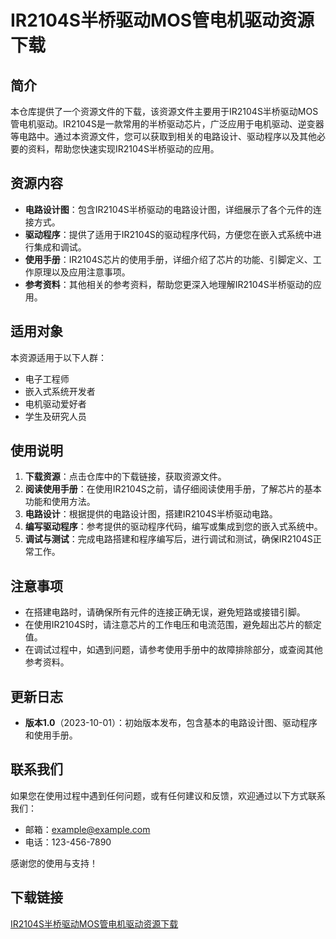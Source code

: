 # IR2104S半桥驱动MOS管电机驱动资源下载

## 简介
本仓库提供了一个资源文件的下载，该资源文件主要用于IR2104S半桥驱动MOS管电机驱动。IR2104S是一款常用的半桥驱动芯片，广泛应用于电机驱动、逆变器等电路中。通过本资源文件，您可以获取到相关的电路设计、驱动程序以及其他必要的资料，帮助您快速实现IR2104S半桥驱动的应用。

## 资源内容
- **电路设计图**：包含IR2104S半桥驱动的电路设计图，详细展示了各个元件的连接方式。
- **驱动程序**：提供了适用于IR2104S的驱动程序代码，方便您在嵌入式系统中进行集成和调试。
- **使用手册**：IR2104S芯片的使用手册，详细介绍了芯片的功能、引脚定义、工作原理以及应用注意事项。
- **参考资料**：其他相关的参考资料，帮助您更深入地理解IR2104S半桥驱动的应用。

## 适用对象
本资源适用于以下人群：
- 电子工程师
- 嵌入式系统开发者
- 电机驱动爱好者
- 学生及研究人员

## 使用说明
1. **下载资源**：点击仓库中的下载链接，获取资源文件。
2. **阅读使用手册**：在使用IR2104S之前，请仔细阅读使用手册，了解芯片的基本功能和使用方法。
3. **电路设计**：根据提供的电路设计图，搭建IR2104S半桥驱动电路。
4. **编写驱动程序**：参考提供的驱动程序代码，编写或集成到您的嵌入式系统中。
5. **调试与测试**：完成电路搭建和程序编写后，进行调试和测试，确保IR2104S正常工作。

## 注意事项
- 在搭建电路时，请确保所有元件的连接正确无误，避免短路或接错引脚。
- 在使用IR2104S时，请注意芯片的工作电压和电流范围，避免超出芯片的额定值。
- 在调试过程中，如遇到问题，请参考使用手册中的故障排除部分，或查阅其他参考资料。

## 更新日志
- **版本1.0**（2023-10-01）：初始版本发布，包含基本的电路设计图、驱动程序和使用手册。

## 联系我们
如果您在使用过程中遇到任何问题，或有任何建议和反馈，欢迎通过以下方式联系我们：
- 邮箱：example@example.com
- 电话：123-456-7890

感谢您的使用与支持！

## 下载链接

[IR2104S半桥驱动MOS管电机驱动资源下载](https://pan.quark.cn/s/77a36ff73051)